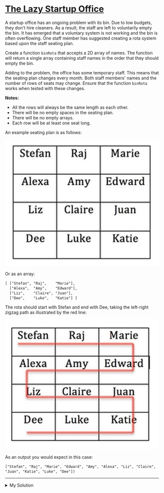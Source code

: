 # [The Lazy Startup Office](https://www.codewars.com/kata/578fdcfc75ffd1112c0001a1)

A startup office has an ongoing problem with its bin. Due to low budgets, they don't hire cleaners. As a result, the staff are left to voluntarily empty the bin. It has emerged that a voluntary system is not working and the bin is often overflowing. One staff member has suggested creating a rota system based upon the staff seating plan.

Create a function `binRota` that accepts a 2D array of names. The function will return a single array containing staff names in the order that they should empty the bin.

Adding to the problem, the office has some temporary staff. This means that the seating plan changes every month. Both staff members' names and the number of rows of seats may change. Ensure that the function `binRota` works when tested with these changes.

**Notes:**

- All the rows will always be the same length as each other.
- There will be no empty spaces in the seating plan.
- There will be no empty arrays.
- Each row will be at least one seat long.

An example seating plan is as follows:

![](./../images/the_lazy_startup_office_1.jpg)

Or as an array:

    [ ["Stefan", "Raj",    "Marie"],
      ["Alexa",  "Amy",    "Edward"],
      ["Liz",    "Claire", "Juan"],
      ["Dee",    "Luke",   "Katie"] ]

The rota should start with Stefan and end with Dee, taking the left-right zigzag path as illustrated by the red line:

![](./../images/the_lazy_startup_office_2.jpg)

As an output you would expect in this case:

    ["Stefan", "Raj", "Marie", "Edward", "Amy", "Alexa", "Liz", "Claire", "Juan", "Katie", "Luke", "Dee"])

---

<details><summary>My Solution</summary>

```js
function binRota(arr) {
  return arr.reduce((result, cur, i) => {
    return [...result, ...(i % 2 ? cur.reverse() : cur)]
  }, [])
}
```

</details>
